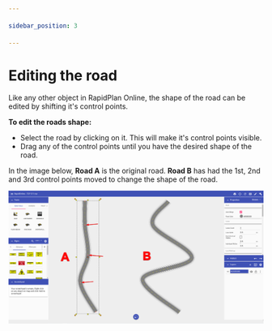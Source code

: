 ```yaml
---

sidebar_position: 3

---
```

# Editing the road

Like any other object in RapidPlan Online, the shape of the road can be edited by shifting it's control points.

**To edit the roads shape:**

 - Select the road by clicking on it. This will make it's control points visible.
 - Drag any of the control points until you have the desired shape of the road.

In the image below, **Road A** is the original road. **Road B** has had the 1st, 2nd and 3rd control points moved to change the shape of the road.



![ ](./assets/Adjusted_Road.png)